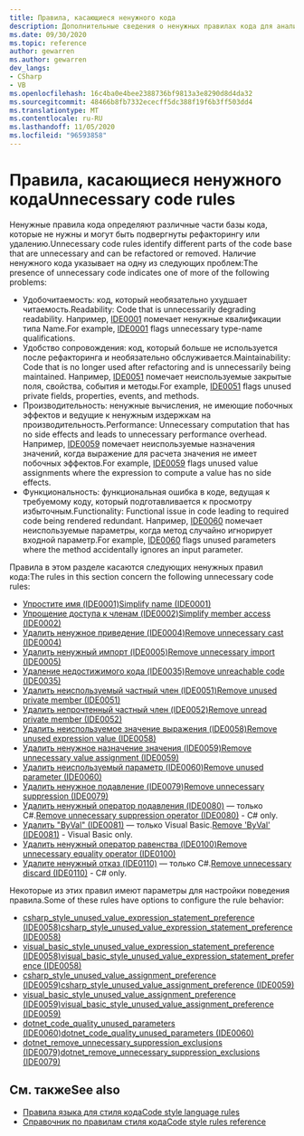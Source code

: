 ```yaml
---
title: Правила, касающиеся ненужного кода
description: Дополнительные сведения о ненужных правилах кода для анализа кода
ms.date: 09/30/2020
ms.topic: reference
author: gewarren
ms.author: gewarren
dev_langs:
- CSharp
- VB
ms.openlocfilehash: 16c4ba0e4bee2388736bf9813a3e8290d8d4da32
ms.sourcegitcommit: 48466b8fb7332ececff5dc388f19f6b3ff503dd4
ms.translationtype: MT
ms.contentlocale: ru-RU
ms.lasthandoff: 11/05/2020
ms.locfileid: "96593858"
---
```

# <a name="unnecessary-code-rules"></a><span data-ttu-id="5e45e-103">Правила, касающиеся ненужного кода</span><span class="sxs-lookup"><span data-stu-id="5e45e-103">Unnecessary code rules</span></span>

<span data-ttu-id="5e45e-104">Ненужные правила кода определяют различные части базы кода, которые не нужны и могут быть подвергнуты рефакторингу или удалению.</span><span class="sxs-lookup"><span data-stu-id="5e45e-104">Unnecessary code rules identify different parts of the code base that are unnecessary and can be refactored or removed.</span></span> <span data-ttu-id="5e45e-105">Наличие ненужного кода указывает на одну из следующих проблем:</span><span class="sxs-lookup"><span data-stu-id="5e45e-105">The presence of unnecessary code indicates one of more of the following problems:</span></span>

- <span data-ttu-id="5e45e-106">Удобочитаемость: код, который необязательно ухудшает читаемость.</span><span class="sxs-lookup"><span data-stu-id="5e45e-106">Readability: Code that is unnecessarily degrading readability.</span></span> <span data-ttu-id="5e45e-107">Например, [IDE0001](ide0001.md) помечает ненужные квалификации типа Name.</span><span class="sxs-lookup"><span data-stu-id="5e45e-107">For example, [IDE0001](ide0001.md) flags unnecessary type-name qualifications.</span></span>
- <span data-ttu-id="5e45e-108">Удобство сопровождения: код, который больше не используется после рефакторинга и необязательно обслуживается.</span><span class="sxs-lookup"><span data-stu-id="5e45e-108">Maintainability: Code that is no longer used after refactoring and is unnecessarily being maintained.</span></span> <span data-ttu-id="5e45e-109">Например, [IDE0051](ide0051.md) помечает неиспользуемые закрытые поля, свойства, события и методы.</span><span class="sxs-lookup"><span data-stu-id="5e45e-109">For example, [IDE0051](ide0051.md) flags unused private fields, properties, events, and methods.</span></span>
- <span data-ttu-id="5e45e-110">Производительность: ненужные вычисления, не имеющие побочных эффектов и ведущие к ненужным издержкам на производительность.</span><span class="sxs-lookup"><span data-stu-id="5e45e-110">Performance: Unnecessary computation that has no side effects and leads to unnecessary performance overhead.</span></span> <span data-ttu-id="5e45e-111">Например, [IDE0059](ide0059.md) помечает неиспользуемые назначения значений, когда выражение для расчета значения не имеет побочных эффектов.</span><span class="sxs-lookup"><span data-stu-id="5e45e-111">For example, [IDE0059](ide0059.md) flags unused value assignments where the expression to compute a value has no side effects.</span></span>
- <span data-ttu-id="5e45e-112">Функциональность: функциональная ошибка в коде, ведущая к требуемому коду, который подготавливается к просмотру избыточным.</span><span class="sxs-lookup"><span data-stu-id="5e45e-112">Functionality: Functional issue in code leading to required code being rendered redundant.</span></span> <span data-ttu-id="5e45e-113">Например, [IDE0060](ide0060.md) помечает неиспользуемые параметры, когда метод случайно игнорирует входной параметр.</span><span class="sxs-lookup"><span data-stu-id="5e45e-113">For example, [IDE0060](ide0060.md) flags unused parameters where the method accidentally ignores an input parameter.</span></span>

<span data-ttu-id="5e45e-114">Правила в этом разделе касаются следующих ненужных правил кода:</span><span class="sxs-lookup"><span data-stu-id="5e45e-114">The rules in this section concern the following unnecessary code rules:</span></span>

- [<span data-ttu-id="5e45e-115">Упростите имя (IDE0001)</span><span class="sxs-lookup"><span data-stu-id="5e45e-115">Simplify name (IDE0001)</span></span>](ide0001.md)
- [<span data-ttu-id="5e45e-116">Упрощение доступа к членам (IDE0002)</span><span class="sxs-lookup"><span data-stu-id="5e45e-116">Simplify member access (IDE0002)</span></span>](ide0002.md)
- [<span data-ttu-id="5e45e-117">Удалить ненужное приведение (IDE0004)</span><span class="sxs-lookup"><span data-stu-id="5e45e-117">Remove unnecessary cast (IDE0004)</span></span>](ide0004.md)
- [<span data-ttu-id="5e45e-118">Удалить ненужный импорт (IDE0005)</span><span class="sxs-lookup"><span data-stu-id="5e45e-118">Remove unnecessary import (IDE0005)</span></span>](ide0005.md)
- [<span data-ttu-id="5e45e-119">Удаление недостижимого кода (IDE0035)</span><span class="sxs-lookup"><span data-stu-id="5e45e-119">Remove unreachable code (IDE0035)</span></span>](ide0035.md)
- [<span data-ttu-id="5e45e-120">Удалить неиспользуемый частный член (IDE0051)</span><span class="sxs-lookup"><span data-stu-id="5e45e-120">Remove unused private member (IDE0051)</span></span>](ide0051.md)
- [<span data-ttu-id="5e45e-121">Удалить непрочтенный частный член (IDE0052)</span><span class="sxs-lookup"><span data-stu-id="5e45e-121">Remove unread private member (IDE0052)</span></span>](ide0052.md)
- [<span data-ttu-id="5e45e-122">Удалить неиспользуемое значение выражения (IDE0058)</span><span class="sxs-lookup"><span data-stu-id="5e45e-122">Remove unused expression value (IDE0058)</span></span>](ide0058.md)
- [<span data-ttu-id="5e45e-123">Удалить ненужное назначение значения (IDE0059)</span><span class="sxs-lookup"><span data-stu-id="5e45e-123">Remove unnecessary value assignment (IDE0059)</span></span>](ide0059.md)
- [<span data-ttu-id="5e45e-124">Удалить неиспользуемый параметр (IDE0060)</span><span class="sxs-lookup"><span data-stu-id="5e45e-124">Remove unused parameter (IDE0060)</span></span>](ide0060.md)
- [<span data-ttu-id="5e45e-125">Удалить ненужное подавление (IDE0079)</span><span class="sxs-lookup"><span data-stu-id="5e45e-125">Remove unnecessary suppression (IDE0079)</span></span>](ide0079.md)
- <span data-ttu-id="5e45e-126">[Удалить ненужный оператор подавления (IDE0080)](ide0080.md) — только C#.</span><span class="sxs-lookup"><span data-stu-id="5e45e-126">[Remove unnecessary suppression operator (IDE0080)](ide0080.md) - C# only.</span></span>
- <span data-ttu-id="5e45e-127">[Удалить "ByVal" (IDE0081)](ide0081.md) — только Visual Basic.</span><span class="sxs-lookup"><span data-stu-id="5e45e-127">[Remove 'ByVal' (IDE0081)](ide0081.md) - Visual Basic only.</span></span>
- [<span data-ttu-id="5e45e-128">Удалить ненужный оператор равенства (IDE0100)</span><span class="sxs-lookup"><span data-stu-id="5e45e-128">Remove unnecessary equality operator (IDE0100)</span></span>](ide0100.md)
- <span data-ttu-id="5e45e-129">[Удалите ненужный отказ (IDE0110)](ide0110.md) — только C#.</span><span class="sxs-lookup"><span data-stu-id="5e45e-129">[Remove unnecessary discard (IDE0110)](ide0110.md) - C# only.</span></span>

<span data-ttu-id="5e45e-130">Некоторые из этих правил имеют параметры для настройки поведения правила.</span><span class="sxs-lookup"><span data-stu-id="5e45e-130">Some of these rules have options to configure the rule behavior:</span></span>

- [<span data-ttu-id="5e45e-131">csharp_style_unused_value_expression_statement_preference (IDE0058)</span><span class="sxs-lookup"><span data-stu-id="5e45e-131">csharp_style_unused_value_expression_statement_preference (IDE0058)</span></span>](ide0058.md#csharp_style_unused_value_expression_statement_preference)
- [<span data-ttu-id="5e45e-132">visual_basic_style_unused_value_expression_statement_preference (IDE0058)</span><span class="sxs-lookup"><span data-stu-id="5e45e-132">visual_basic_style_unused_value_expression_statement_preference (IDE0058)</span></span>](ide0058.md#visual_basic_style_unused_value_expression_statement_preference)
- [<span data-ttu-id="5e45e-133">csharp_style_unused_value_assignment_preference (IDE0059)</span><span class="sxs-lookup"><span data-stu-id="5e45e-133">csharp_style_unused_value_assignment_preference (IDE0059)</span></span>](ide0059.md#csharp_style_unused_value_assignment_preference)
- [<span data-ttu-id="5e45e-134">visual_basic_style_unused_value_assignment_preference (IDE0059)</span><span class="sxs-lookup"><span data-stu-id="5e45e-134">visual_basic_style_unused_value_assignment_preference (IDE0059)</span></span>](ide0059.md#visual_basic_style_unused_value_assignment_preference)
- [<span data-ttu-id="5e45e-135">dotnet_code_quality_unused_parameters (IDE0060)</span><span class="sxs-lookup"><span data-stu-id="5e45e-135">dotnet_code_quality_unused_parameters (IDE0060)</span></span>](ide0060.md#dotnet_code_quality_unused_parameters)
- [<span data-ttu-id="5e45e-136">dotnet_remove_unnecessary_suppression_exclusions (IDE0079)</span><span class="sxs-lookup"><span data-stu-id="5e45e-136">dotnet_remove_unnecessary_suppression_exclusions (IDE0079)</span></span>](ide0079.md#dotnet_remove_unnecessary_suppression_exclusions)

## <a name="see-also"></a><span data-ttu-id="5e45e-137">См. также</span><span class="sxs-lookup"><span data-stu-id="5e45e-137">See also</span></span>

- [<span data-ttu-id="5e45e-138">Правила языка для стиля кода</span><span class="sxs-lookup"><span data-stu-id="5e45e-138">Code style language rules</span></span>](language-rules.md)
- [<span data-ttu-id="5e45e-139">Справочник по правилам стиля кода</span><span class="sxs-lookup"><span data-stu-id="5e45e-139">Code style rules reference</span></span>](index.md)
